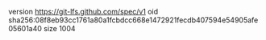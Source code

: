 version https://git-lfs.github.com/spec/v1
oid sha256:08f8eb93cc1761a80a1fcbdcc668e1472921fecdb407594e54905afe05601a40
size 1004
